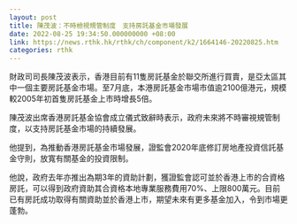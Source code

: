 ```yaml
---
layout: post
title: 陳茂波：不時檢視規管制度　支持房託基金市場發展
date: 2022-08-25 19:34:50.000000000 +08:00
link: https://news.rthk.hk/rthk/ch/component/k2/1664146-20220825.htm
categories: rthk
---
```


財政司司長陳茂波表示，香港目前有11隻房託基金於聯交所進行買賣，是亞太區其中一個主要房託基金市場。至7月底，本港房託基金市場市值逾2100億港元，規模較2005年初首隻房託基金上市時增長5倍。

陳茂波出席香港房託基金協會成立儀式致辭時表示，政府未來將不時審視規管制度，以支持房託基金市場的持續發展。

他提到，為推動香港房託基金市場發展，證監會2020年底修訂房地產投資信託基金守則，放寬有關基金的投資限制。

他說，政府去年亦推出為期3年的資助計劃，獲證監會認可並於香港上市的合資格房託，可以得到政府資助其合資格本地專業服務費用70%、上限800萬元。目前已有房託成功取得有關資助並於香港上市，期望未來有更多基金加入，令到市場更蓬勃。
